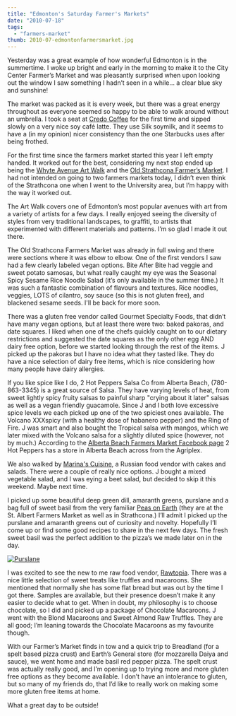 ```yaml
---
title: "Edmonton's Saturday Farmer's Markets"
date: "2010-07-18"
tags:
  - "farmers-market"
thumb: 2010-07-edmontonfarmersmarket.jpg
---
```


Yesterday was a great example of how wonderful Edmonton is in the summertime. I woke up bright and early in the morning to make it to the City Center Farmer’s Market and was pleasantly surprised when upon looking out the window I saw something I hadn’t seen in a while… a clear blue sky and sunshine!  

The market was packed as it is every week, but there was a great energy throughout as everyone seemed so happy to be able to walk around without an umbrella. I took a seat at [Credo Coffee](http://credocoffee.ca/) for the first time and sipped slowly on a very nice soy café latte. They use Silk soymilk, and it seems to have a (in my opinion) nicer consistency than the one Starbucks uses after being frothed.  

For the first time since the farmers market started this year I left empty handed. It worked out for the best, considering my next stop ended up being the [Whyte Avenue Art Walk](http://art-walk.ca/) and the [Old Strathcona Farmer’s Market](http://www.osfm.ca/). I had not intended on going to two farmers markets today, I didn’t even think of the Strathcona one when I went to the University area, but I’m happy with the way it worked out.  

The Art Walk covers one of Edmonton’s most popular avenues with art from a variety of artists for a few days. I really enjoyed seeing the diversity of styles from very traditional landscapes, to graffiti, to artists that experimented with different materials and patterns. I’m so glad I made it out there.  

The Old Strathcona Farmers Market was already in full swing and there were sections where it was elbow to elbow. One of the first vendors I saw had a few clearly labeled vegan options. Bite After Bite had veggie and sweet potato samosas, but what really caught my eye was the Seasonal Spicy Sesame Rice Noodle Salad (it’s only available in the summer time.) It was such a fantastic combination of flavours and textures. Rice noodles, veggies, LOTS of cilantro, soy sauce (so this is not gluten free), and blackened sesame seeds. I'll be back for more soon.  

There was a gluten free vendor called Gourmet Specialty Foods, that didn’t have many vegan options, but at least there were two: baked pakoras, and date squares. I liked when one of the chefs quickly caught on to our dietary restrictions and suggested the date squares as the only other egg AND dairy free option, before we started looking through the rest of the items. J picked up the pakoras but I have no idea what they tasted like. They do have a nice selection of dairy free items, which is nice considering how many people have dairy allergies.  

If you like spice like I do, 2 Hot Peppers Salsa Co from Alberta Beach, (780-863-3345) is a great source of Salsa. They have varying levels of heat, from sweet lightly spicy fruity salsas to painful sharp "crying about it later" salsas as well as a vegan friendly guacamole. Since J and I both love excessive spice levels we each picked up one of the two spiciest ones available. The Volcano XXXspicy (with a healthy dose of habanero pepper) and the Ring of Fire. J was smart and also bought the Tropical salsa with mangos, which we later mixed with the Volcano salsa for a slightly diluted spice (however, not by much.) According to the [Alberta Beach Farmers Market Facebook page](http://www.facebook.com/pages/Alberta-Beach-Farmers-Market/121954174495754) 2 Hot Peppers has a store in Alberta Beach across from the Agriplex.  

We also walked by [Marina's Cuisine](http://marinascuisine.com/), a Russian food vendor with cakes and salads. There were a couple of really nice options. J bought a mixed vegetable salad, and I was eying a beet salad, but decided to skip it this weekend. Maybe next time.  

I picked up some beautiful deep green dill, amaranth greens, purslane and a bag full of sweet basil from the very familiar [Peas on Earth](http://www.peasonearth.ca/) (they are at the St. Albert Farmers Market as well as in Strathcona.) I’ll admit I picked up the purslane and amaranth greens out of curiosity and novelty. Hopefully I’ll come up or find some good recipes to share in the next few days. The fresh sweet basil was the perfect addition to the pizza’s we made later on in the day.  


[![Purslane](images/4805590631_5765b3154f.jpg)](http://www.flickr.com/photos/prairiev/4805590631/ "Purslane by MeShellG, on Flickr")


I was excited to see the new to me raw food vendor, [Rawtopia](http://www.rawtopia.ca/). There was a nice little selection of sweet treats like truffles and macaroons. She mentioned that normally she has some flat bread but was out by the time I got there. Samples are available, but their presence doesn’t make it any easier to decide what to get. When in doubt, my philosophy is to choose chocolate, so I did and picked up a package of Chocolate Macaroons. J went with the Blond Macaroons and Sweet Almond Raw Truffles. They are all good; I’m leaning towards the Chocolate Macaroons as my favourite though.  

With our Farmer’s Market finds in tow and a quick trip to Breadland (for a spelt based pizza crust) and Earth’s General store (for mozzarella Daiya and sauce), we went home and made basil red pepper pizza. The spelt crust was actually really good, and I’m opening up to trying more and more gluten free options as they become available. I don’t have an intolerance to gluten, but so many of my friends do, that I’d like to really work on making some more gluten free items at home.


What a great day to be outside!
